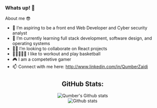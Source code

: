 ### Whats up! 👋

About me 😎
- 🔭 I’m aspiring to be a front end Web Developer and Cyber security analyst
- 🌱 I’m currently learning full stack development, software design, and operating systems
- 🙏🏻 I’m looking to collaborate on React projects
- 💪🏻⛹🏻‍♂️ I like to workout and play basketball
- 🎮 I am a competetive gamer 
- 📫 Connect with me here: http://www.linkedin.com/in/QumberZaidi

<div align="center">
  <h2>GitHub Stats:</h2>

  ![ Qumber's Github stats](https://github-readme-stats.vercel.app/api?username=QumberZ&show_icons=true&theme=blue-green&include_all_commits=true)
  <br>
  ![Github stats](https://github-readme-stats.vercel.app/api/top-langs/?username=QumberZ&theme=blue-green&layout=compact&card_width=445&langs_count=10)
<div>
